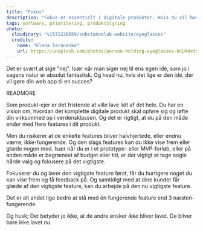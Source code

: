 ```yaml
---
title: "Fokus"
description: "Fokus er essentielt i digitale produkter. Hvis du vil have succes med dit digitale produkt er du nødt til at sige nej."
tags: software, prioritering, produktstyring
photo:
  cloudinary: "v1571228659/substancelab-website/eyeglasses"
  credits:
    name: "Elena Taranenko"
    url: https://unsplash.com/photos/person-holding-eyeglasses-hCUA4xtxVTA?utm_source=unsplash&utm_medium=referral&utm_content=creditCopyText
---
```

Det er svært at sige "nej". Især når man siger nej til ens egen idé, som jo i sagens natur er absolut fantastisk. Og hvad nu, hvis det lige er den idé, der vil gøre din web app til en succes?

READMORE

Som produkt-ejer er det fristende at ville lave lidt af det hele. Du har en vision om, hvordan det komplette digitale produkt skal opføre sig og løfte din virksomhed op i verdensklassen. Og det er rigtigt, at du på den måde ender med flere features i dit produkt.

Men du risikerer at de enkelte features bliver halvhjertede, eller endnu værre, ikke-fungerende. Og den slags features kan du ikke vise frem eller glæde nogen med. Især når du er i et prototype- eller MVP-forløb, eller på anden måde er begrænset af budget eller tid, er det vigtigt at tage nogle hårde valg og fokusere på det vigtigste.

Fokuserer du og laver den vigtigste feature først, får du hurtigere noget du kan vise frem og få feedback på. Og samtidigt med at dine kunder får glæde af den vigtigste feature, kan du arbejde på den nu vigtigste feature.

Det er alt andet lige bedre at stå med én fungerende feature end 3 næsten-fungerende.

Og husk; Det betyder jo ikke, at de andre ønsker _ikke_ bliver lavet. De bliver bare ikke lavet _nu_.
